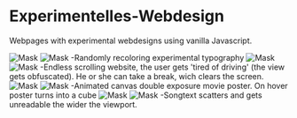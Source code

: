 # Experimentelles-Webdesign
Webpages with experimental webdesigns using vanilla Javascript.

![Mask](../master/git-readme/Screen01.png)
![Mask](../master/git-readme/Screen02.png)
-Randomly recoloring experimental typography
![Mask](../master/git-readme/Screen03.png)
![Mask](../master/git-readme/Screen04.png)
-Endless scrolling website, the user gets 'tired of driving' (the view gets obfuscated). He or she can take a break, wich clears the screen.
![Mask](../master/git-readme/Screen05.png)
![Mask](../master/git-readme/Screen05.2.png)
-Animated canvas double exposure movie poster. On hover poster turns into a cube
![Mask](../master/git-readme/Screen06.png)
![Mask](../master/git-readme/Screen07.png)
-Songtext scatters and gets unreadable the wider the viewport.
